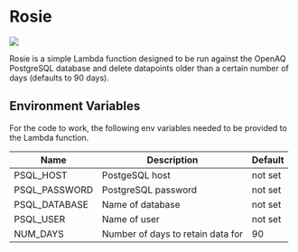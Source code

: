 # Rosie

![](https://media.giphy.com/media/3nJhJtq110IP6/giphy.gif)

Rosie is a simple Lambda function designed to be run against the OpenAQ PostgreSQL database and delete datapoints older than a certain number of days (defaults to 90 days).

## Environment Variables

For the code to work, the following env variables needed to be provided to the Lambda function.

| Name | Description | Default |
|---|---|---|
| PSQL_HOST | PostgeSQL host | not set |
| PSQL_PASSWORD | PostgreSQL password | not set |
| PSQL_DATABASE | Name of database | not set |
| PSQL_USER | Name of user | not set |
| NUM_DAYS | Number of days to retain data for | 90 |
